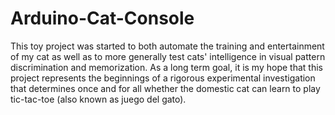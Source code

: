 # Arduino-Cat-Console
This toy project was started to both automate the training and entertainment of my cat as well as to more generally test cats' intelligence in visual pattern discrimination and memorization. As a long term goal, it is my hope that this project represents the beginnings of a rigorous experimental investigation that determines once and for all whether the domestic cat can learn to play tic-tac-toe (also known as juego del gato). 
